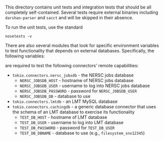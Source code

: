 This directory contains unit tests and integration tests that should be all
completely self-contained.  Several tests require external binaries including
`darshan-parser` and `sacct` and will be skipped in their absence.

To run the unit tests, use the standard

    nosetests -v

There are also several modules that look for specific environment variables
to test functionality that depends on external databases.  Specifically,
the following variables:

are required to test the following connectors' remote capabilities:

* `tokio.connectors.nersc_jobsdb` - the NERSC jobs database
    * `NERSC_JOBSDB_HOST` - hostname of NERSC jobs database
    * `NERSC_JOBSDB_USER` - username to log into NERSC jobs database
    * `NERSC_JOBSDB_PASSWORD` - password for `NERSC_JOBSDB_USER`
    * `NERSC_JOBSDB_DB` - database to use
* `tokio.connectors.lmtdb` - an LMT MySQL database
* `tokio.connectors.cachingdb` - a generic database connector that uses the
  schema of an LMT database to exercise its functionality
    * `TEST_DB_HOST` - hostname of LMT database
    * `TEST_DB_USER` - username to log into LMT database
    * `TEST_DB_PASSWORD` - password for `TEST_DB_USER`
    * `TEST_DB_DBNAME` - database to use (e.g., `filesystem_snx12345`)


